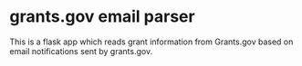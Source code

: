 # grants.gov email parser

 This is a flask app which reads grant information from Grants.gov based on email notifications sent by grants.gov.
